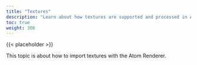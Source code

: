 ```yaml
---
title: "Textures"
description: "Learn about how textures are supported and processed in Atom Renderer."
toc: true
weight: 300
---  
```


{{< placeholder >}}

This topic is about how to import textures with the Atom Renderer. 
